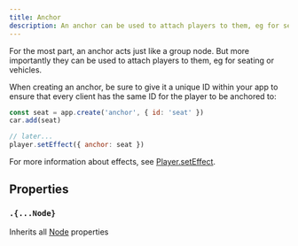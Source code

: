 ```yaml
---
title: Anchor
description: An anchor can be used to attach players to them, eg for seating or vehicles.
---
```



For the most part, an anchor acts just like a group node.
But more importantly they can be used to attach players to them, eg for seating or vehicles.

When creating an anchor, be sure to give it a unique ID within your app to ensure that every client has the same ID for the player to be anchored to:

```jsx
const seat = app.create('anchor', { id: 'seat' })
car.add(seat)

// later...
player.setEffect({ anchor: seat })
```

For more information about effects, see [Player.setEffect](/ref/player).

## Properties

### `.{...Node}`

Inherits all [Node](/ref/node) properties

